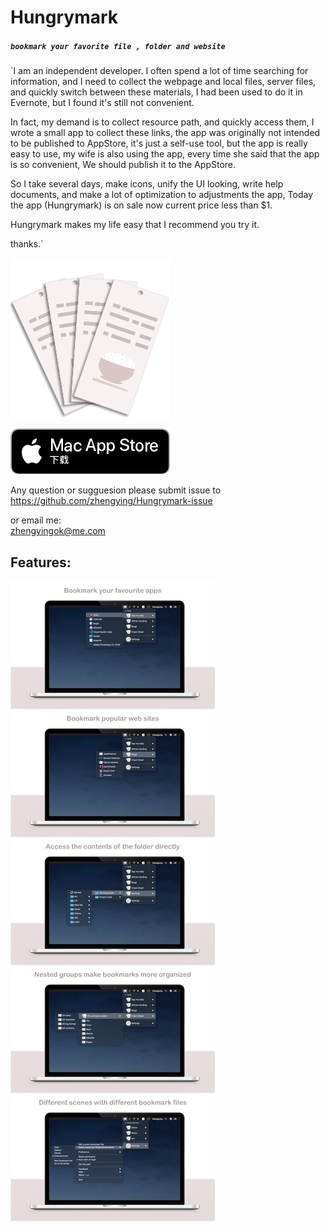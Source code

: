 # Hungrymark
##### `bookmark your favorite file , folder and website`

`I am an independent developer. I often spend a lot of time searching for information, and I need to collect the webpage and local files, server files, and quickly switch between these materials, I had been used to do it in Evernote, but I found it's still not convenient.

In fact, my demand is to collect resource path, and quickly access them, I wrote a small app to collect these links, the app was originally not intended to be published to AppStore, it's just a self-use tool, but the app is really easy to use, my wife is also using the app, every time she said that the app is so convenient, We should publish it to the AppStore.

So I take several days, make icons, unify the UI looking, write help documents, and make a lot of optimization to adjustments the app, Today the app (Hungrymark) is on sale now current price less than $1.

Hungrymark makes my life easy that I recommend you try it.

thanks.`

[![hungrymark](256.png)](https://apps.apple.com/cn/app/hungrymark/id1482778901?l=en&mt=12)

![MacAppStore](macAppStore256.png)

Any question or sugguesion please submit issue to <br>
<https://github.com/zhengying/Hungrymark-issue>

or email me:<br>
<zhengyingok@me.com>

Features:
--
![description](description.png)


